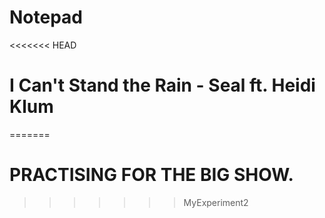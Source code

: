 # Notepad

<<<<<<< HEAD
# I Can't Stand the Rain - Seal ft. Heidi Klum
=======
# PRACTISING FOR THE BIG SHOW. 
>>>>>>> MyExperiment2
